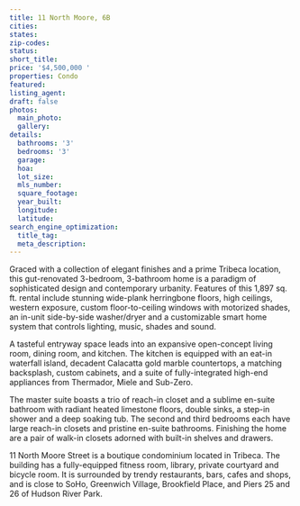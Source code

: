```yaml
---
title: 11 North Moore, 6B
cities:
states:
zip-codes:
status:
short_title:
price: '$4,500,000 '
properties: Condo
featured:
listing_agent:
draft: false
photos:
  main_photo:
  gallery:
details:
  bathrooms: '3'
  bedrooms: '3'
  garage:
  hoa:
  lot_size:
  mls_number:
  square_footage:
  year_built:
  longitude:
  latitude:
search_engine_optimization:
  title_tag:
  meta_description:
---
```

Graced with a collection of elegant finishes and a prime Tribeca location, this gut-renovated 3-bedroom, 3-bathroom home is a paradigm of sophisticated design and contemporary urbanity. Features of this 1,897 sq. ft. rental include stunning wide-plank herringbone floors, high ceilings, western exposure, custom floor-to-ceiling windows with motorized shades, an in-unit side-by-side washer/dryer and a customizable smart home system that controls lighting, music, shades and sound.

A tasteful entryway space leads into an expansive open-concept living room, dining room, and kitchen. The kitchen is equipped with an eat-in waterfall island, decadent Calacatta gold marble countertops, a matching backsplash, custom cabinets, and a suite of fully-integrated high-end appliances from Thermador, Miele and Sub-Zero.

The master suite boasts a trio of reach-in closet and a sublime en-suite bathroom with radiant heated limestone floors, double sinks, a step-in shower and a deep soaking tub. The second and third bedrooms each have large reach-in closets and pristine en-suite bathrooms. Finishing the home are a pair of walk-in closets adorned with built-in shelves and drawers.

11 North Moore Street is a boutique condominium located in Tribeca. The building has a fully-equipped fitness room, library, private courtyard and bicycle room. It is surrounded by trendy restaurants, bars, cafes and shops, and is close to SoHo, Greenwich Village, Brookfield Place, and Piers 25 and 26 of Hudson River Park.
